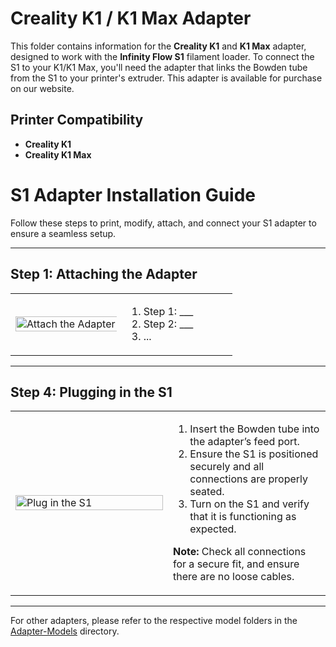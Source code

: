 # Creality K1 / K1 Max Adapter

This folder contains information for the **Creality K1** and **K1 Max** adapter, designed to work with the **Infinity Flow S1** filament loader. To connect the S1 to your K1/K1 Max, you'll need the adapter that links the Bowden tube from the S1 to your printer's extruder. This adapter is available for purchase on our website.

## Printer Compatibility
- **Creality K1**
- **Creality K1 Max**

# S1 Adapter Installation Guide

Follow these steps to print, modify, attach, and connect your S1 adapter to ensure a seamless setup.

---

## Step 1: Attaching the Adapter

<table>
  <tr>
    <td width="50%">
      <img src="./images/1028 (1).gif" alt="Attach the Adapter" width="200%">
    </td>
    <td width="50%">
      <ol>
        <li>Step 1: ___</li>
        <li>Step 2: ___</li>
        <li>...</li>
      </ol>
    </td>
  </tr>
</table>

---

## Step 4: Plugging in the S1

<table>
  <tr>
    <td width="50%">
      <img src="add-image-location-here" alt="Plug in the S1" width="100%">
    </td>
    <td width="50%">
      <ol>
        <li>Insert the Bowden tube into the adapter’s feed port.</li>
        <li>Ensure the S1 is positioned securely and all connections are properly seated.</li>
        <li>Turn on the S1 and verify that it is functioning as expected.</li>
      </ol>
      <p><strong>Note:</strong> Check all connections for a secure fit, and ensure there are no loose cables.</p>
    </td>
  </tr>
</table>

---

For other adapters, please refer to the respective model folders in the [Adapter-Models](../../) directory.